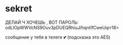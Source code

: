 # sekret

ДЕЛАЙ Ч ХОЧЕШЬ , ВОТ ПАРОЛЬ: odLIOpWWVcNS9Ouv3pDUEQRhiuJ/hqntIfCweUqrr18=

сообщение у тебя в телеге 💕 (подсказка это AES)
